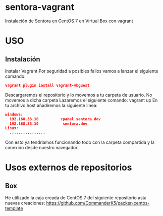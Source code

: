 # sentora-vagrant
Instalación de Sentora en CentOS 7 en Virtual Box con vagrant

USO
=====
Instalación
-----
Instalar Vagrant
Por seguridad a posibles fallos vamos a lanzar el siguiente comando:
```json
vagrant plugin install vagrant-vbguest
```
Descargaremos el repositorio y lo movemos a tu carpeta de usuario.
No movemos a dicha carpeta
Lazaremos el siguiente comando:
vagrant up
En tu archivo host añadiremos la siguiente linea:
```json
windows: 
  192.168.33.10          cpanel.sentora.dev
  192.168.33.10           sentora.dev
Linux:
  ................
```

Con esto ya tendriamos funcionando todo con la carpeta compartida y la conexión desde nuestro navegador.

Usos externos de repositorios
=====
Box
-----
He utilizado la caja creada de CentOS 7 del siguiente repositorio asta nuevas creaciones:
https://github.com/CommanderK5/packer-centos-template
